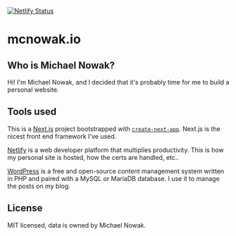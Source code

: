 [![Netlify Status](https://api.netlify.com/api/v1/badges/b7e4d4f6-3af4-4b3e-8882-c244c41f95d2/deploy-status)](https://app.netlify.com/sites/mcnnowak/deploys)

# mcnowak.io

## Who is Michael Nowak?
Hi! I'm Michael Nowak, and I decided that it's probably time for me to build a personal website.

## Tools used
This is a [Next.js](https://nextjs.org/) project bootstrapped with [`create-next-app`](https://github.com/vercel/next.js/tree/canary/packages/create-next-app). Next.js is the nicest front end framework I've used.

[Netlify](https://www.netlify.com/) is a web developer platform that multiplies productivity. This is how my personal site is hosted, how the certs are handled, etc..

[WordPress](https://wordpress.com/) is a free and open-source content management system written in PHP and paired with a MySQL or MariaDB database. I use it to manage the posts on my blog.

## License
MIT licensed, data is owned by Michael Nowak.
